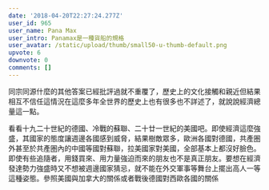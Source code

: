 ```yaml
---
date: '2018-04-20T22:27:24.277Z'
user_id: 965
user_name: Pana Max
user_intro: Panamax是一種貨船的規格
user_avatar: /static/upload/thumb/small50-u-thumb-default.png
upvote: 6
downvote: 0
comments: []
---
```


同宗同源什麼的其他答案已經批評過就不重覆了，歷史上的文化接觸和親近但結果相互不信任這情況在這麼多年全世界的歷史上也有很多也不詳述了，就說說經濟總量這一點。

看看十九二十世紀的德國、冷戰的蘇聯、二十廿一世紀的美國吧。即使經濟這麼強盛，其國家的態度讓週邊各國感到威脅，結果樹敵眾多，歐洲各國對德國，共產圏外甚至於共產圏內的中國等國對蘇聯，拉美國家對美國，全部基本上都沒好臉色。即使有些追隨者，用錢買來、用力量強迫而來的朋友也不是真正朋友。要想在經濟發達勢力強盛時又不想被週邊國家猜忌，就不能在外交軍事等舞台上擺出高人一等這種姿態。參照美國與加拿大的關係或者戰後德國對西歐各國的關係
